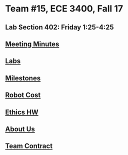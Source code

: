 # Team #15, ECE 3400, Fall 17
## Lab Section 402: Friday 1:25-4:25

## [Meeting Minutes](./MeetingMinutes/MeetingMinutes.md)

## [Labs](.//Lab/)

## [Milestones](.//Milestones/)

## [Robot Cost](.//RobotCost.md/)

## [Ethics HW](./EthicsHW/)

## [About Us](./AboutUs.md)

## [Team Contract](./TeamContract.md)

